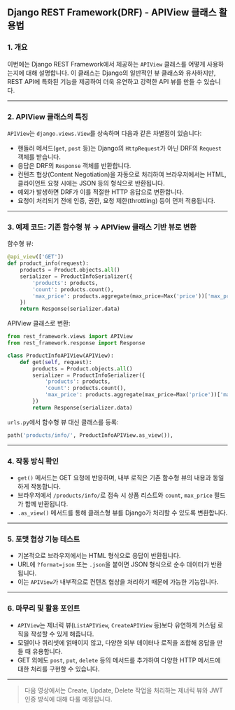 ## Django REST Framework(DRF) - APIView 클래스 활용법

### 1. 개요
이번에는 Django REST Framework에서 제공하는 `APIView` 클래스를 어떻게 사용하는지에 대해 설명합니다. 이 클래스는 Django의 일반적인 뷰 클래스와 유사하지만, REST API에 특화된 기능을 제공하여 더욱 유연하고 강력한 API 뷰를 만들 수 있습니다.

---

### 2. APIView 클래스의 특징
`APIView`는 `django.views.View`를 상속하며 다음과 같은 차별점이 있습니다:
- 핸들러 메서드(`get`, `post` 등)는 Django의 `HttpRequest`가 아닌 DRF의 `Request` 객체를 받습니다.
- 응답은 DRF의 `Response` 객체를 반환합니다.
- 컨텐츠 협상(Content Negotiation)을 자동으로 처리하여 브라우저에서는 HTML, 클라이언트 요청 시에는 JSON 등의 형식으로 반환됩니다.
- 예외가 발생하면 DRF가 이를 적절한 HTTP 응답으로 변환합니다.
- 요청이 처리되기 전에 인증, 권한, 요청 제한(throttling) 등이 먼저 적용됩니다.

---

### 3. 예제 코드: 기존 함수형 뷰 → APIView 클래스 기반 뷰로 변환

함수형 뷰:
```python
@api_view(['GET'])
def product_info(request):
    products = Product.objects.all()
    serializer = ProductInfoSerializer({
        'products': products,
        'count': products.count(),
        'max_price': products.aggregate(max_price=Max('price'))['max_price']
    })
    return Response(serializer.data)
```

APIView 클래스로 변환:
```python
from rest_framework.views import APIView
from rest_framework.response import Response

class ProductInfoAPIView(APIView):
    def get(self, request):
        products = Product.objects.all()
        serializer = ProductInfoSerializer({
            'products': products,
            'count': products.count(),
            'max_price': products.aggregate(max_price=Max('price'))['max_price']
        })
        return Response(serializer.data)
```

`urls.py`에서 함수형 뷰 대신 클래스를 등록:
```python
path('products/info/', ProductInfoAPIView.as_view()),
```

---

### 4. 작동 방식 확인
- `get()` 메서드는 GET 요청에 반응하며, 내부 로직은 기존 함수형 뷰의 내용과 동일하게 작동합니다.
- 브라우저에서 `/products/info/`로 접속 시 상품 리스트와 `count`, `max_price` 필드가 함께 반환됩니다.
- `.as_view()` 메서드를 통해 클래스형 뷰를 Django가 처리할 수 있도록 변환합니다.

---

### 5. 포맷 협상 기능 테스트
- 기본적으로 브라우저에서는 HTML 형식으로 응답이 반환됩니다.
- URL에 `?format=json` 또는 `.json`을 붙이면 JSON 형식으로 순수 데이터가 반환됩니다.
- 이는 `APIView`가 내부적으로 컨텐츠 협상을 처리하기 때문에 가능한 기능입니다.

---

### 6. 마무리 및 활용 포인트
- `APIView`는 제너릭 뷰(`ListAPIView`, `CreateAPIView` 등)보다 유연하게 커스텀 로직을 작성할 수 있게 해줍니다.
- 모델이나 쿼리셋에 얽매이지 않고, 다양한 외부 데이터나 로직을 조합해 응답을 만들 때 유용합니다.
- GET 외에도 `post`, `put`, `delete` 등의 메서드를 추가하여 다양한 HTTP 메서드에 대한 처리를 구현할 수 있습니다.

---

> 다음 영상에서는 Create, Update, Delete 작업을 처리하는 제너릭 뷰와 JWT 인증 방식에 대해 다룰 예정입니다.

